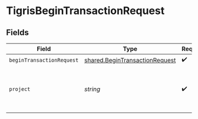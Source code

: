 # TigrisBeginTransactionRequest


## Fields

| Field                                                                            | Type                                                                             | Required                                                                         | Description                                                                      |
| -------------------------------------------------------------------------------- | -------------------------------------------------------------------------------- | -------------------------------------------------------------------------------- | -------------------------------------------------------------------------------- |
| `beginTransactionRequest`                                                        | [shared.BeginTransactionRequest](../../models/shared/begintransactionrequest.md) | :heavy_check_mark:                                                               | N/A                                                                              |
| `project`                                                                        | *string*                                                                         | :heavy_check_mark:                                                               | Project name whose DB this transaction belongs to.                               |